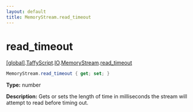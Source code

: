 ```yaml
---
layout: default
title: MemoryStream.read_timeout
---
```


# read_timeout

[\[global\]]({{site.baseurl}}/docs/).[TaffyScript]({{site.baseurl}}/docs/TaffyScript/).[IO]({{site.baseurl}}/docs/TaffyScript/IO/).[MemoryStream]({{site.baseurl}}/docs/TaffyScript/IO/MemoryStream/).[read_timeout]({{site.baseurl}}/docs/TaffyScript/IO/MemoryStream/read_timeout/)

```cs
MemoryStream.read_timeout { get; set; }
```

**Type:** number

**Description:** Gets or sets the length of time in milliseconds the stream will attempt to read before timing out.
